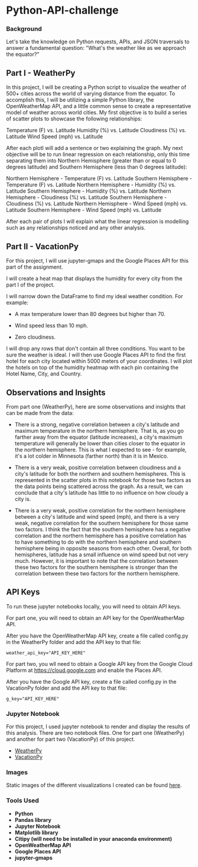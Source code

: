 # Python-API-challenge

### Background
Let's take the knowledge on Python requests, APIs, and JSON traversals to answer a fundamental question: "What's the weather like as we approach the equator?"


## Part I - WeatherPy
In this project, I will be creating a Python script to visualize the weather of 500+ cities across the world of varying distance from the equator. To accomplish this, I will be utilizing a simple Python library, the OpenWeatherMap API, and a little common sense to create a representative model of weather across world cities.
My first objective is to build a series of scatter plots to showcase the following relationships:

Temperature (F) vs. Latitude
Humidity (%) vs. Latitude
Cloudiness (%) vs. Latitude
Wind Speed (mph) vs. Latitude

After each plotI will add a sentence or two explaining the graph.
My next objective will be to run linear regression on each relationship, only this time separating them into Northern Hemisphere (greater than or equal to 0 degrees latitude) and Southern Hemisphere (less than 0 degrees latitude):

Northern Hemisphere - Temperature (F) vs. Latitude
Southern Hemisphere - Temperature (F) vs. Latitude
Northern Hemisphere - Humidity (%) vs. Latitude
Southern Hemisphere - Humidity (%) vs. Latitude
Northern Hemisphere - Cloudiness (%) vs. Latitude
Southern Hemisphere - Cloudiness (%) vs. Latitude
Northern Hemisphere - Wind Speed (mph) vs. Latitude
Southern Hemisphere - Wind Speed (mph) vs. Latitude

After each pair of plots I will explain what the linear regression is modelling such as any relationships noticed and any other analysis.

## Part II - VacationPy
For this project, I will use jupyter-gmaps and the Google Places API for this part of the assignment.

I will create a heat map that displays the humidity for every city from the part I of the project.

I will narrow down the DataFrame to find my ideal weather condition. For example:

- A max temperature lower than 80 degrees but higher than 70.

- Wind speed less than 10 mph.

- Zero cloudiness.

I will drop any rows that don't contain all three conditions. You want to be sure the weather is ideal. I will then use Google Places API to find the first hotel for each city located within 5000 meters of your coordinates. I will plot the hotels on top of the humidity heatmap with each pin containing the Hotel Name, City, and Country.


## Observations and Insights
From part one (WeatherPy), here are some observations and insights that can be made from the data:

- There is a strong, negative correlation between a city's latitude and maximum temperature in the northern hemisphere. That is, as you go farther away from the equator (latitude increases), a city's maximum temperature will generally be lower than cities closer to the equator in the northern hemisphere. This is what I expected to see - for example, it's a lot colder in Minnesota (farther north) than it is in Mexico.

- There is a very weak, positive correlation between cloudiness and a city's latitude for both the northern and southern hemispheres. This is represented in the scatter plots in this notebook for those two factors as the data points being scattered across the graph. As a result, we can conclude that a city's latitude has little to no influence on how cloudy a city is.

- There is a very weak, positive correlation for the northern hemisphere between a city's latitude and wind speed (mph), and there is a very weak, negative correlation for the southern hemisphere for those same two factors. I think the fact that the southern hemisphere has a negative correlation and the northern hemisphere has a positive correlation has to have something to do with the northern hemisphere and southern hemisphere being in opposite seasons from each other. Overall, for both hemispheres, latitude has a small influence on wind speed but not very much. However, it is important to note that the correlation between these two factors for the southern hemisphere is stronger than the correlation between these two factors for the northern hemisphere.

## API Keys
To run these jupyter notebooks locally, you will need to obtain API keys.

For part one, you will need to obtain an API key for the OpenWeatherMap API.

After you have the OpenWeatherMap API key, create a file called config.py in the WeatherPy folder and add the API key to that file:

`weather_api_key="API_KEY_HERE"`

For part two, you wll need to obtain a Google API key from the Google Cloud Platform at https://cloud.google.com and enable the Places API.

After you have the Google API key, create a file called config.py in the VacationPy folder and add the API key to that file:

`g_key="API_KEY_HERE"`

### Jupyter Notebook
For this project, I used jupyter notebook to render and display the results of this analysis. There are two notebook files. One for part one (WeatherPy) and another for part two (VacationPy) of this project.

- [WeatherPy](https://github.com/sahobitayo/Python-API-challenge/blob/master/WeatherPy/Weather.ipynb)
- [VacationPy](https://github.com/sahobitayo/Python-API-challenge/blob/master/VacationPy/Vacation.ipynb)

### Images
Static images of the different visualizations I created can be found [here](https://github.com/sahobitayo/Python-API-challenge/tree/master/Output).


### Tools Used
- **Python**
- **Pandas library**
- **Jupyter Notebook**
- **Matplotlib library**
- **Citipy (will need to be installed in your anaconda environment)**
- **OpenWeatherMap API**
- **Google Places API**
- **jupyter-gmaps**
